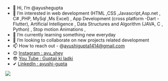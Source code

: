 - 👋 Hi, I’m @ayushegupta
- 👀 I’m interested in web development (HTML ,CSS ,Javascript,Asp.net , C# ,PHP, MySql ,Ms Excel) , App Development (cross platform -Dart -Flutter), Artificial Intelligence , Data Structures and Algorithm (JAVA, C , Python) , Stop motion Animations ,
- 🌱 I’m currently learning something new everyday 
- 💞️ I’m looking to collaborate on new projects related development
- 📫 How to reach out - @ayushigupta1414@gmail.com
- 😊 [Instagram : ayu_shey](https://www.instagram.com/ayu_shey/) 
- 😎 [You Tube : Guptaji ki ladki](https://www.youtube.com/channel/UCpUML1qe4xsNdlCxh5MrQLA)
-  ✔ [LinkedIn : ayushi-gupta](https://www.linkedin.com/in/ayushi-gupta-854058189/)
<img src="https://github-readme-stats.vercel.app/api?username=ayushegupta&&show_icons=true&title_color=ffffff&icon_color=bb2acf&text_color=daf7dc&bg_color=151515">
